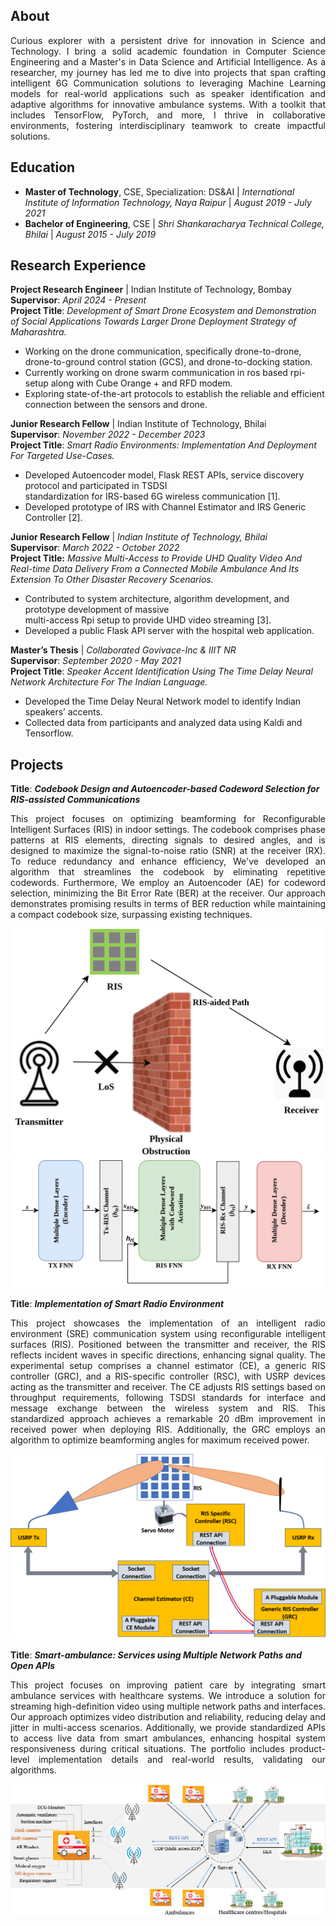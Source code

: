 
## About
<p align="justify"> 
Curious explorer with a persistent drive for innovation in Science and Technology. I bring a solid academic foundation in Computer Science Engineering and a Master's in Data Science and Artificial Intelligence. As a researcher, my journey has led me to dive into projects that span crafting intelligent 6G Communication solutions to leveraging Machine Learning models for real-world applications such as speaker identification and adaptive algorithms for innovative ambulance systems. With a toolkit that includes TensorFlow, PyTorch, and more, I thrive in collaborative environments, fostering interdisciplinary teamwork to create impactful solutions. 
</p>

## Education 
  - **Master of Technology**, CSE, Specialization: DS&AI | *International Institute of Information Technology, Naya Raipur* | _August 2019 - July 2021_
  - **Bachelor of Engineering**, CSE | *Shri Shankaracharya Technical College, Bhilai* | _August 2015 - July 2019_

## Research Experience
**Project Research Engineer** | Indian Institute of Technology, Bombay \
   **Supervisor**: _April 2024 - Present_ \
   **Project Title**: *Development of Smart Drone Ecosystem and Demonstration of Social Applications Towards Larger Drone Deployment Strategy of Maharashtra.*
   - Working on the drone communication, specifically drone-to-drone, drone-to-ground control station (GCS), and drone-to-docking station.
   - Currently working on drone swarm communication in ros based rpi-setup along with Cube Orange + and RFD modem.
   - Exploring state-of-the-art protocols to establish the reliable and efficient connection between the sensors and drone.

 **Junior Research Fellow** | Indian Institute of Technology, Bhilai \
   **Supervisor**: _November 2022 - December 2023_ \
   **Project Title**: *Smart Radio Environments: Implementation And Deployment For Targeted Use-Cases.*
   - Developed Autoencoder model, Flask REST APIs, service discovery protocol and participated in TSDSI \
     standardization for IRS-based 6G wireless communication [1].
   - Developed prototype of IRS with Channel Estimator and IRS Generic Controller [2].
   
  **Junior Research Fellow** | *Indian Institute of Technology, Bhilai*\
   **Supervisor**:  _March 2022 - October 2022_\
   **Project Title:** *Massive Multi-Access to Provide UHD Quality Video And Real-time Data Delivery From 
     a Connected Mobile Ambulance And Its Extension To Other Disaster Recovery Scenarios.*
   - Contributed to system architecture, algorithm development, and prototype development of massive\
     multi-access Rpi setup to provide UHD video streaming [3].
   - Developed a public Flask API server with the hospital web application.

 **Master’s Thesis** | *Collaborated Govivace-Inc & IIIT NR*\
   **Supervisor**:  _September 2020 - May 2021_\
   **Project Title**: *Speaker Accent Identification Using The Time Delay Neural Network Architecture For The
   Indian Language.*
   - Developed the Time Delay Neural Network model to identify Indian speakers’ accents.
   - Collected data from participants and analyzed data using Kaldi and Tensorflow.

## Projects
**Title**: ***Codebook Design and Autoencoder-based Codeword Selection for RIS-assisted Communications***

<p align="justify"> 
This project focuses on optimizing beamforming for Reconfigurable Intelligent Surfaces (RIS) in indoor settings. 
The codebook comprises phase patterns at RIS elements, directing signals to desired angles, and is designed to 
maximize the signal-to-noise ratio (SNR) at the receiver (RX). To reduce redundancy and enhance efficiency,
We've developed an algorithm that streamlines the codebook by eliminating repetitive codewords. Furthermore,
We employ an Autoencoder (AE) for codeword selection, minimizing the Bit Error Rate (BER) at the receiver.
Our approach demonstrates promising results in terms of BER reduction while maintaining a compact codebook 
size, surpassing existing techniques.
</p>

![RIS assisted communication without Line of Sight](images/RIS_intro.png)
![Autoencoder for RIS assisted communication](images/AEpaperDiagram.png)



**Title**: ***Implementation of Smart Radio Environment***
<p align="justify"> 
This project showcases the implementation of an intelligent radio environment (SRE) communication system using
reconfigurable intelligent surfaces (RIS). Positioned between the transmitter and receiver, the RIS reflects 
incident waves in specific directions, enhancing signal quality.
The experimental setup comprises a channel estimator (CE), a generic RIS controller (GRC), and a RIS-specific 
controller (RSC), with USRP devices acting as the transmitter and receiver. The CE adjusts RIS settings based 
on throughput requirements, following TSDSI standards for interface and message exchange between the wireless system and RIS.
This standardized approach achieves a remarkable 20 dBm improvement in received power when deploying RIS.
Additionally, the GRC employs an algorithm to optimize beamforming angles for maximum received power.
</p>

![RIS assisted communication](images/RIS_system_model1.png)

**Title**:  ***Smart-ambulance: Services using Multiple Network Paths and Open APIs***

<p align="justify"> 
This project focuses on improving patient care by integrating smart ambulance services with healthcare systems.
We introduce a solution for streaming high-definition video using multiple network paths and interfaces. 
Our approach optimizes video distribution and reliability, reducing delay and jitter in multi-access scenarios.
Additionally, we provide standardized APIs to access live data from smart ambulances, enhancing hospital system
responsiveness during critical situations. The portfolio includes product-level implementation details and real-world results,
validating our algorithms.

</p>

![End-to-end communication system](images/MAS_arch.jpg)













